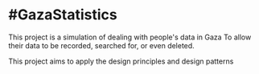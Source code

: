 #GazaStatistics 
======================
This project is a simulation of dealing with people's data in Gaza 
To allow their data to be recorded, searched for, or even deleted.

This project aims to apply the design principles and design patterns

